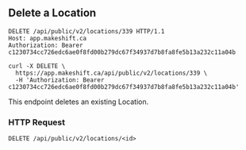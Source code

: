 ## Delete a Location

```http
DELETE /api/public/v2/locations/339 HTTP/1.1
Host: app.makeshift.ca
Authorization: Bearer c1230734cc726edc6ae0f8fd00b279dc67f34937d7b8fa8fe5b13a232c11a04b
```


```shell
curl -X DELETE \
  https://app.makeshift.ca/api/public/v2/locations/339 \
  -H 'Authorization: Bearer c1230734cc726edc6ae0f8fd00b279dc67f34937d7b8fa8fe5b13a232c11a04b'
```


This endpoint deletes an existing Location.

### HTTP Request

`DELETE /api/public/v2/locations/<id>`
